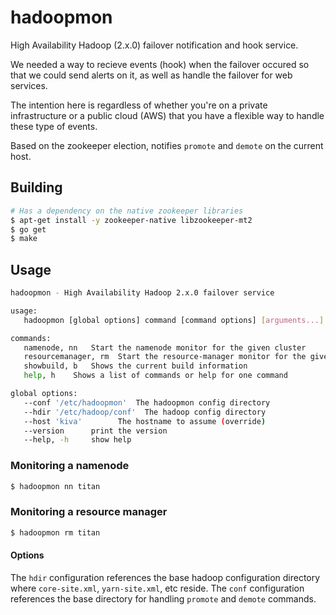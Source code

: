 hadoopmon
=========

High Availability Hadoop (2.x.0) failover notification and hook service.

We needed a way to recieve events (hook) when the failover occured so that we could send alerts on it, as well as handle the failover for web services.

The intention here is regardless of whether you're on a private infrastructure or a public cloud (AWS) that you have a flexible way to handle these type of events.

Based on the zookeeper election, notifies `promote` and `demote` on the current host.

Building
--------

```bash
# Has a dependency on the native zookeeper libraries
$ apt-get install -y zookeeper-native libzookeeper-mt2
$ go get
$ make
```

Usage
-----

```bash
hadoopmon - High Availability Hadoop 2.x.0 failover service

usage:
   hadoopmon [global options] command [command options] [arguments...]

commands:
   namenode, nn   Start the namenode monitor for the given cluster
   resourcemanager, rm  Start the resource-manager monitor for the given cluster
   showbuild, b   Shows the current build information
   help, h    Shows a list of commands or help for one command

global options:
   --conf '/etc/hadoopmon'  The hadoopmon config directory
   --hdir '/etc/hadoop/conf'  The hadoop config directory
   --host 'kiva'		The hostname to assume (override)
   --version      print the version
   --help, -h     show help
```

### Monitoring a namenode

```bash
$ hadoopmon nn titan
```

### Monitoring a resource manager

```bash
$ hadoopmon rm titan
```

#### Options

The `hdir` configuration references the base hadoop configuration directory where `core-site.xml`, `yarn-site.xml`, etc reside.
The `conf` configuration references the base directory for handling `promote` and `demote` commands.
